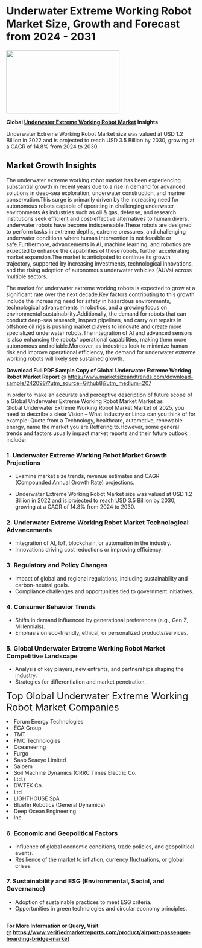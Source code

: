 <H1>Underwater Extreme Working Robot Market Size, Growth and Forecast from 2024 - 2031</H1><img class="aligncenter size-medium wp-image-584254" src="https://thirdeyenews.in/wp-content/uploads/2024/09/Global-Market-Research-300x168.jpeg" alt="" width="300" height="168" /><p><strong>Global&nbsp;<a href="https://www.marketsizeandtrends.com/download-sample/242098/?utm_source=Github8j?utm_medium=207">Underwater Extreme Working Robot Market</a> Insights</strong></p><p>Underwater Extreme Working Robot Market size was valued at USD 1.2 Billion in 2022 and is projected to reach USD 3.5 Billion by 2030, growing at a CAGR of 14.8% from 2024 to 2030.</p><p><h2>Market Growth Insights</h2> <p>The underwater extreme working robot market has been experiencing substantial growth in recent years due to a rise in demand for advanced solutions in deep-sea exploration, underwater construction, and marine conservation.This surge is primarily driven by the increasing need for autonomous robots capable of operating in challenging underwater environments.As industries such as oil & gas, defense, and research institutions seek efficient and cost-effective alternatives to human divers, underwater robots have become indispensable.These robots are designed to perform tasks in extreme depths, extreme pressures, and challenging underwater conditions where human intervention is not feasible or safe.Furthermore, advancements in AI, machine learning, and robotics are expected to enhance the capabilities of these robots, further accelerating market expansion.The market is anticipated to continue its growth trajectory, supported by increasing investments, technological innovations, and the rising adoption of autonomous underwater vehicles (AUVs) across multiple sectors.</p> <p>The market for underwater extreme working robots is expected to grow at a significant rate over the next decade.Key factors contributing to this growth include the increasing need for safety in hazardous environments, technological advancements in robotics, and a growing focus on environmental sustainability.Additionally, the demand for robots that can conduct deep-sea research, inspect pipelines, and carry out repairs in offshore oil rigs is pushing market players to innovate and create more specialized underwater robots.The integration of AI and advanced sensors is also enhancing the robots' operational capabilities, making them more autonomous and reliable.Moreover, as industries look to minimize human risk and improve operational efficiency, the demand for underwater extreme working robots will likely see sustained growth.<p><span class=""><strong>Download Full PDF Sample Copy of Global Underwater Extreme Working Robot Market Report</strong> @ <a href="https://www.marketsizeandtrends.com/download-sample/242098/?utm_source=Github8j?utm_medium=207" target="_blank">https://www.marketsizeandtrends.com/download-sample/242098/?utm_source=Github8j?utm_medium=207</a></span></p><p>In order to make an accurate and perceptive description of future scope of a Global&nbsp;Underwater Extreme Working Robot Market Market as Global&nbsp;Underwater Extreme Working Robot Market Market of 2025, you need to describe a clear Vision &ndash; What Industry or Linda can you think of for example: Quote from a Technology, healthcare, automotive, renewable energy, name the market you are Reffering to.However, some general trends and factors usually impact market reports and their future outlook include:</p><h3>1.&nbsp;<strong>Underwater Extreme Working Robot Market Growth Projections</strong></h3><ul><li>Examine market size trends, revenue estimates and CAGR (Compounded Annual Growth Rate) projections.</li><li><p>Underwater Extreme Working Robot Market size was valued at USD 1.2 Billion in 2022 and is projected to reach USD 3.5 Billion by 2030, growing at a CAGR of 14.8% from 2024 to 2030.</p></li></ul><h3>2.&nbsp;<strong>Underwater Extreme Working Robot Market Technological Advancements</strong></h3><ul><li>Integration of AI, IoT, blockchain, or automation in the industry.</li><li>Innovations driving cost reductions or improving efficiency.</li></ul><h3>3.&nbsp;<strong>Regulatory and Policy Changes</strong></h3><ul><li>Impact of global and regional regulations, including sustainability and carbon-neutral goals.</li><li>Compliance challenges and opportunities tied to government initiatives.</li></ul><h3>4.&nbsp;<strong>Consumer Behavior Trends</strong></h3><ul><li>Shifts in demand influenced by generational preferences (e.g., Gen Z, Millennials).</li><li>Emphasis on eco-friendly, ethical, or personalized products/services.</li></ul><h3>5.&nbsp;<strong>Global Underwater Extreme Working Robot Market Competitive Landscape</strong></h3><ul><li>Analysis of key players, new entrants, and partnerships shaping the industry.</li><li>Strategies for differentiation and market penetration.</li></ul><p data-pm-slice="1 1 []"><span style="color: inherit; font-family: inherit; font-size: 25px;">Top Global Underwater Extreme Working Robot Market Companies</span></p><div class="" data-test-id=""><p><li>Forum Energy Technologies</li><li> ECA Group</li><li> TMT</li><li> FMC Technologies</li><li> Oceaneering</li><li> Furgo</li><li> Saab Seaeye Limited</li><li> Saipem</li><li> Soil Machine Dynamics (CRRC Times Electric Co.</li><li> Ltd.)</li><li> DWTEK Co.</li><li> Ltd</li><li> LIGHTHOUSE SpA</li><li> Bluefin Robotics (General Dynamics)</li><li> Deep Ocean Engineering</li><li> Inc.</li></p></div><h3>6.&nbsp;<strong>Economic and Geopolitical Factors</strong></h3><ul><li>Influence of global economic conditions, trade policies, and geopolitical events.</li><li>Resilience of the market to inflation, currency fluctuations, or global crises.</li></ul><h3>7.&nbsp;<strong>Sustainability and ESG (Environmental, Social, and Governance)</strong></h3><ul><li>Adoption of sustainable practices to meet ESG criteria.</li><li>Opportunities in green technologies and circular economy principles.</li></ul><h2><strong style="font-size: 14px;">For More Information or Query, Visit @&nbsp;</strong><a style="background-color: #ffffff; font-size: 14px;" href="https://www.marketsizeandtrends.com/report/underwater-extreme-working-robot-market/" target="_blank">https://www.verifiedmarketreports.com/product/airport-passenger-boarding-bridge-market</a></h2>
